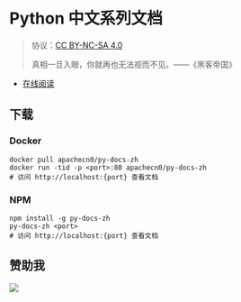 <!--
    需要填充的占位符：
    
    README.md
    
        Python 中文系列文档：文档中文名
        {nameEn}：文档英文名
        {urlEn}：文档原始链接
        py-docs：域名前缀
        飞龙：负责人名称
        wizardforcel：负责人 Github 用户名
        562826179：负责人 QQ
        py-docs-zh：ApacheCN 的 Github 仓库名称
        py-docs-zh：DockerHub 仓库名称
        py-docs-zh：PYPI 包名称
        py-docs-zh：NPM 包名称
    
    CNAME
    
        py-docs：域名前缀

    index.html
    
        Python 中文系列文档：文档中文名
        #b6459a：显示颜色
        py-docs-zh：ApacheCN 的 Github 仓库名称

    asset/docsify-flygon-footer.js
    
        py-docs-zh：ApacheCN 的 Github 仓库名称
-->

# Python 中文系列文档

> 协议：[CC BY-NC-SA 4.0](http://creativecommons.org/licenses/by-nc-sa/4.0/)
> 
> 真相一旦入眼，你就再也无法视而不见。——《黑客帝国》

* [在线阅读](https://py-docs.flygon.net)

## 下载

### Docker

```
docker pull apachecn0/py-docs-zh
docker run -tid -p <port>:80 apachecn0/py-docs-zh
# 访问 http://localhost:{port} 查看文档
```

### NPM

```
npm install -g py-docs-zh
py-docs-zh <port>
# 访问 http://localhost:{port} 查看文档
```

## 赞助我

![](https://img-blog.csdnimg.cn/20200112005920729.png)
